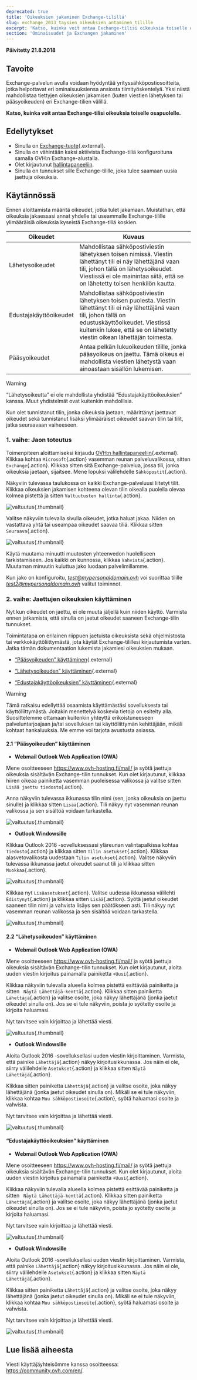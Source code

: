 ```yaml
---
deprecated: true
title: 'Oikeuksien jakaminen Exchange-tilillä'
slug: exchange_2013_taysien_oikeuksien_antaminen_tilille
excerpt: 'Katso, kuinka voit antaa Exchange-tilisi oikeuksia toiselle osapuolelle'
section: 'Ominaisuudet ja Exchangen jakaminen'
---
```


**Päivitetty 21.8.2018**

## Tavoite

Exchange-palvelun avulla voidaan hyödyntää yrityssähköpostiosoitteita, jotka helpottavat eri ominaisuuksiensa ansiosta tiimityöskentelyä. Yksi niistä mahdollistaa tiettyjen oikeuksien jakamisen (kuten viestien lähetyksen tai pääsyoikeuden) eri Exchange-tilien välillä.

**Katso, kuinka voit antaa Exchange-tilisi oikeuksia toiselle osapuolelle.**

## Edellytykset

- Sinulla on [Exchange-tuote](https://www.ovh-hosting.fi/sahkopostit/){.external}.
- Sinulla on vähintään kaksi aktiivista Exchange-tiliä konfiguroituna samalla OVH:n Exchange-alustalla.
- Olet kirjautunut [hallintapaneeliin](https://www.ovh.com/auth/?action=gotomanager&from=https://www.ovh.ie/&ovhSubsidiary=ie).
- Sinulla on tunnukset sille Exchange-tilille, joka tulee saamaan uusia jaettuja oikeuksia.

## Käytännössä

Ennen aloittamista määritä oikeudet, jotka tulet jakamaan. Muistathan, että oikeuksia jakaessasi annat yhdelle tai useammalle Exchange-tilille ylimääräisiä oikeuksia kyseistä Exchange-tiliä koskien.

|Oikeudet|Kuvaus|
|---|---|
|Lähetysoikeudet|Mahdollistaa sähköpostiviestin lähetyksen toisen nimissä. Viestin lähettänyt tili ei näy lähettäjänä vaan tili, johon tällä on lähetysoikeudet. Viestissä ei ole mainintaa siitä, että se on lähetetty toisen henkilön kautta.|
|Edustajakäyttöoikeudet|Mahdollistaa sähköpostiviestin lähetyksen toisen puolesta. Viestin lähettänyt tili ei näy lähettäjänä vaan tili, johon tällä on edustuskäyttöoikeudet. Viestissä kuitenkin lukee, että se on lähetetty viestin oikean lähettäjän toimesta.|
|Pääsyoikeudet|Antaa pelkän lukuoikeuden tilille, jonka pääsyoikeus on jaettu. Tämä oikeus ei mahdollista viestien lähetystä vaan ainoastaan sisällön lukemisen.|

> [!warning]
>
> “Lähetysoikeutta” ei ole mahdollista yhdistää “Edustajakäyttöoikeuksien” kanssa. Muut yhdistelmät ovat kuitenkin mahdollisia.
> 

Kun olet tunnistanut tilin, jonka oikeuksia jaetaan, määrittänyt jaettavat oikeudet sekä tunnistanut lisäksi ylimääräiset oikeudet saavan tilin tai tilit, jatka seuraavaan vaiheeseen.

### 1\. vaihe: Jaon toteutus

Toimenpiteen aloittamiseksi kirjaudu [OVH:n hallintapaneeliin](https://www.ovh.com/auth/?action=gotomanager&from=https://www.ovh.ie/&ovhSubsidiary=ie){.external}. Klikkaa kohtaa `Microsoft`{.action} vasemman reunan palveluvalikossa, sitten `Exchange`{.action}. Klikkaa sitten sitä Exchange-palvelua, jossa tili, jonka oikeuksia jaetaan, sijaitsee. Mene lopuksi välilehdelle `Sähköpostit`{.action}.

Näkyviin tulevassa taulukossa on kaikki Exchange-palveluusi liitetyt tilit. Klikkaa oikeuksien jakamisen kohteena olevan tilin oikealla puolella olevaa kolmea pistettä ja sitten `Valtuutusten hallinta`{.action}.

![valtuutus](images/delegation-step1.png){.thumbnail}

Valitse näkyviin tulevalla sivulla oikeudet, jotka haluat jakaa. Niiden on vastattava yhtä tai useampaa oikeudet saavaa tiliä. Klikkaa sitten `Seuraava`{.action}.

![valtuutus](images/delegation-step2.png){.thumbnail}

Käytä muutama minuutti muutosten yhteenvedon huolelliseen tarkistamiseen. Jos kaikki on kunnossa, klikkaa `Vahvista`{.action}. Muutaman minuutin kuluttua jako luodaan palvelimillamme.

Kun jako on konfiguroitu, *test@mypersonaldomain.ovh* voi suorittaa tilille *test2@mypersonaldomain.ovh* valitut toiminnot.

### 2\. vaihe: Jaettujen oikeuksien käyttäminen

Nyt kun oikeudet on jaettu, ei ole muuta jäljellä kuin niiden käyttö. Varmista ennen jatkamista, että sinulla on jaetut oikeudet saaneen Exchange-tilin tunnukset.

Toimintatapa on erilainen riippuen jaetuista oikeuksista sekä ohjelmistosta tai verkkokäyttöliittymästä, jota käytät Exchange-tilillesi kirjautumista varten. Jatka tämän dokumentaation lukemista jakamiesi oikeuksien mukaan.

- [“Pääsyoikeuden” käyttäminen](https://docs.ovh.com/fi/microsoft-collaborative-solutions/exchange_2013_taysien_oikeuksien_antaminen_tilille/#21-paasyoikeuden-kayttaminen){.external}

- [“Lähetysoikeuden” käyttäminen](https://docs.ovh.com/fi/microsoft-collaborative-solutions/exchange_2013_taysien_oikeuksien_antaminen_tilille/#22-lahetysoikeuden-kayttaminen){.external}

- [“Edustajakäyttöoikeuksien” käyttäminen](https://docs.ovh.com/fi/microsoft-collaborative-solutions/exchange_2013_taysien_oikeuksien_antaminen_tilille/#23-edustajakayttoikeuksien-kayttaminen){.external}

> [!warning]
>
> Tämä ratkaisu edellyttää osaamista käyttämästäsi sovelluksesta tai käyttöliittymästä. Joitakin menettelyä koskevia tietoja on esitelty alla. Suosittelemme ottamaan kuitenkin yhteyttä erikoistuneeseen palveluntarjoajaan ja/tai sovelluksen tai käyttöliittymän kehittäjään, mikäli kohtaat hankaluuksia. Me emme voi tarjota avustusta asiassa.
>

#### 2.1 “Pääsyoikeuden” käyttäminen

- **Webmail Outlook Web Application (OWA)**

Mene osoitteeseen <https://www.ovh-hosting.fi/mail/> ja syötä jaettuja oikeuksia sisältävän Exchange-tilin tunnukset. Kun olet kirjautunut, klikkaa hiiren oikeaa painiketta vasemman puoleisessa valikossa ja valitse sitten `Lisää jaettu tiedosto`{.action}.

Anna näkyviin tulevassa ikkunassa tilin nimi (sen, jonka oikeuksia on jaettu sinulle) ja klikkaa sitten `Lisää`{.action}. Tili näkyy nyt vasemman reunan valikossa ja sen sisältöä voidaan tarkastella.

![valtuutus](images/delegation-step3.png){.thumbnail}

- **Outlook Windowsille**

Klikkaa Outlook 2016 -sovelluksessasi yläreunan valintapalkissa kohtaa `Tiedosto`{.action} ja klikkaa sitten `Tilin asetukset`{.action}. Klikkaa alasvetovalikosta uudestaan `Tilin asetukset`{.action}. Valitse näkyviin tulevassa ikkunassa jaetut oikeudet saanut tili ja klikkaa sitten `Muokkaa`{.action}. 

![valtuutus](images/delegation-step4.png){.thumbnail}

Klikkaa nyt `Lisäasetukset`{.action}. Valitse uudessa ikkunassa välilehti `Edistynyt`{.action} ja klikkaa sitten `Lisää`{.action}. Syötä jaetut oikeudet saaneen tilin nimi ja vahvista lisäys sen päätökseen asti. Tili näkyy nyt vasemman reunan valikossa ja sen sisältöä voidaan tarkastella.

![valtuutus](images/delegation-step5.png){.thumbnail}

#### 2.2 “Lähetysoikeuden” käyttäminen

- **Webmail Outlook Web Application (OWA)**

Mene osoitteeseen <https://www.ovh-hosting.fi/mail/> ja syötä jaettuja oikeuksia sisältävän Exchange-tilin tunnukset. Kun olet kirjautunut, aloita uuden viestin kirjoitus painamalla painiketta `+Uusi`{.action}.

Klikkaa näkyviin tulevalla alueella kolmea pistettä esittävää painiketta ja sitten ` Näytä Lähettäjä-kenttä`{.action}. Klikkaa sitten painiketta `Lähettäjä`{.action} ja valitse osoite, joka näkyy lähettäjänä (jonka jaetut oikeudet sinulla on). Jos se ei tule näkyviin, poista jo syötetty osoite ja kirjoita haluamasi. 

Nyt tarvitsee vain kirjoittaa ja lähettää viesti. 

![valtuutus](images/delegation-step6.png){.thumbnail}

- **Outlook Windowsille**

Aloita Outlook 2016 -sovelluksellasi uuden viestin kirjoittaminen. Varmista, että painike `Lähettäjä`{.action} näkyy kirjoitusikkunassa. Jos näin ei ole, siirry välilehdelle `Asetukset`{.action} ja klikkaa sitten `Näytä Lähettäjä`{.action}.

Klikkaa sitten painiketta `Lähettäjä`{.action} ja valitse osoite, joka näkyy lähettäjänä (jonka jaetut oikeudet sinulla on). Mikäli se ei tule näkyviin, klikkaa kohtaa `Muu sähköpostiosoite`{.action}, syötä haluamasi osoite ja vahvista. 

Nyt tarvitsee vain kirjoittaa ja lähettää viesti. 

![valtuutus](images/delegation-step7.png){.thumbnail}

#### “Edustajakäyttöoikeuksien” käyttäminen

- **Webmail Outlook Web Application (OWA)**

Mene osoitteeseen <https://www.ovh-hosting.fi/mail/> ja syötä jaettuja oikeuksia sisältävän Exchange-tilin tunnukset. Kun olet kirjautunut, aloita uuden viestin kirjoitus painamalla painiketta `+Uusi`{.action}.

Klikkaa näkyviin tulevalla alueella kolmea pistettä esittävää painiketta ja sitten ` Näytä Lähettäjä-kenttä`{.action}. Klikkaa sitten painiketta `Lähettäjä`{.action} ja valitse osoite, joka näkyy lähettäjänä (jonka jaetut oikeudet sinulla on). Jos se ei tule näkyviin, poista jo syötetty osoite ja kirjoita haluamasi. 

Nyt tarvitsee vain kirjoittaa ja lähettää viesti. 

![valtuutus](images/delegation-step6.png){.thumbnail}

- **Outlook Windowsille**

Aloita Outlook 2016 -sovelluksellasi uuden viestin kirjoittaminen. Varmista, että painike `Lähettäjä`{.action} näkyy kirjoitusikkunassa. Jos näin ei ole, siirry välilehdelle `Asetukset`{.action} ja klikkaa sitten `Näytä Lähettäjä`{.action}.

Klikkaa sitten painiketta `Lähettäjä`{.action} ja valitse osoite, joka näkyy lähettäjänä (jonka jaetut oikeudet sinulla on). Mikäli se ei tule näkyviin, klikkaa kohtaa `Muu sähköpostiosoite`{.action}, syötä haluamasi osoite ja vahvista. 

Nyt tarvitsee vain kirjoittaa ja lähettää viesti. 

![valtuutus](images/delegation-step7.png){.thumbnail}

## Lue lisää aiheesta

Viesti käyttäjäyhteisömme kanssa osoitteessa: <https://community.ovh.com/en/>.